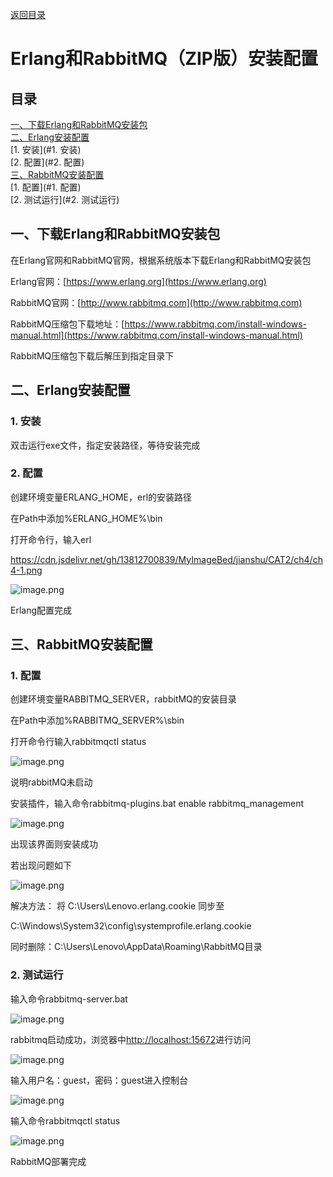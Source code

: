 [返回目录](ch0.md)

# Erlang和RabbitMQ（ZIP版）安装配置

## 目录

[一、下载Erlang和RabbitMQ安装包](#一、下载Erlang和RabbitMQ安装包)  
[二、Erlang安装配置](#二、Erlang安装配置)  
    [1. 安装](#1. 安装)  
    [2. 配置](#2. 配置)  
[三、RabbitMQ安装配置](#三、RabbitMQ安装配置)  
    [1. 配置](#1. 配置)  
    [2. 测试运行](#2. 测试运行)  

## 一、下载Erlang和RabbitMQ安装包

在Erlang官网和RabbitMQ官网，根据系统版本下载Erlang和RabbitMQ安装包

Erlang官网：[https://www.erlang.org](https://www.erlang.org)

RabbitMQ官网：[http://www.rabbitmq.com](http://www.rabbitmq.com)

RabbitMQ压缩包下载地址：[https://www.rabbitmq.com/install-windows-manual.html](https://www.rabbitmq.com/install-windows-manual.html)

RabbitMQ压缩包下载后解压到指定目录下

## 二、Erlang安装配置

### 1. 安装

双击运行exe文件，指定安装路径，等待安装完成

### 2. 配置

创建环境变量ERLANG_HOME，erl的安装路径

在Path中添加%ERLANG_HOME%\bin

打开命令行，输入erl

https://cdn.jsdelivr.net/gh/13812700839/MyImageBed/jianshu/CAT2/ch4/ch4-1.png

![image.png](https://cdn.jsdelivr.net/gh/13812700839/MyImageBed/article/jianshu/CAT2/ch4/ch4-1.png)

Erlang配置完成

## 三、RabbitMQ安装配置

### 1. 配置

创建环境变量RABBITMQ_SERVER，rabbitMQ的安装目录

在Path中添加%RABBITMQ_SERVER%\sbin

打开命令行输入rabbitmqctl status

![image.png](https://cdn.jsdelivr.net/gh/13812700839/MyImageBed/article/jianshu/CAT2/ch4/ch4-2.png)


说明rabbitMQ未启动

安装插件，输入命令rabbitmq-plugins.bat enable rabbitmq_management

![image.png](https://cdn.jsdelivr.net/gh/13812700839/MyImageBed/article/jianshu/CAT2/ch4/ch4-3.png)


出现该界面则安装成功

若出现问题如下

![image.png](https://cdn.jsdelivr.net/gh/13812700839/MyImageBed/article/jianshu/CAT2/ch4/ch4-4.png)


解决方法： 将 C:\Users\Lenovo\.erlang.cookie 同步至

C:\Windows\System32\config\systemprofile\.erlang.cookie 

同时删除：C:\Users\Lenovo\AppData\Roaming\RabbitMQ目录

### 2. 测试运行

输入命令rabbitmq-server.bat

![image.png](https://cdn.jsdelivr.net/gh/13812700839/MyImageBed/article/jianshu/CAT2/ch4/ch4-5.png)


rabbitmq启动成功，浏览器中[http://localhost:15672](http://localhost:15672/)进行访问

![image.png](https://cdn.jsdelivr.net/gh/13812700839/MyImageBed/article/jianshu/CAT2/ch4/ch4-6.png)


输入用户名：guest，密码：guest进入控制台

![image.png](https://cdn.jsdelivr.net/gh/13812700839/MyImageBed/article/jianshu/CAT2/ch4/ch4-7.png)


输入命令rabbitmqctl status

![image.png](https://cdn.jsdelivr.net/gh/13812700839/MyImageBed/article/jianshu/CAT2/ch4/ch4-8.png)


RabbitMQ部署完成
